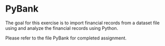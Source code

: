 
# PyBank

The goal for this exercise is to import financial records from a dataset file using and analyze the financial records using Python.

Please refer to the file PyBank for completed assignment.
